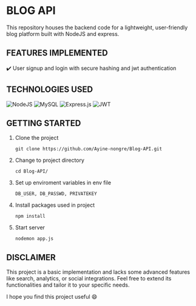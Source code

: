 # BLOG API 
This repository houses the backend code for a lightweight, user-friendly blog platform built with NodeJS and express.

## FEATURES IMPLEMENTED
✔️ User signup and login with secure hashing and jwt authentication

## TECHNOLOGIES USED
![NodeJS](https://img.shields.io/badge/node.js-6DA55F?style=for-the-badge&logo=node.js&logoColor=white)  ![MySQL](https://img.shields.io/badge/mysql-%2300f.svg?style=for-the-badge&logo=mysql&logoColor=white) ![Express.js](https://img.shields.io/badge/express.js-%23404d59.svg?style=for-the-badge&logo=express&logoColor=%2361DAFB) ![JWT](https://img.shields.io/badge/JWT-black?style=for-the-badge&logo=JSON%20web%20tokens)

## GETTING STARTED
1. Clone the project
 
   ```
   git clone https://github.com/Ayine-nongre/Blog-API.git
   ```
2. Change to project directory

    ```
    cd Blog-API/
    ```
3. Set up enviroment variables in env file

   ```
   DB_USER, DB_PASSWD, PRIVATEKEY
   ```
4. Install packages used in project

   ```
   npm install
   ```
5. Start server

    ```
    nodemon app.js
    ```

## DISCLAIMER
This project is a basic implementation and lacks some advanced features like search, analytics, or social integrations. Feel free to extend its functionalities and tailor it to your specific needs.

I hope you find this project useful 😄





